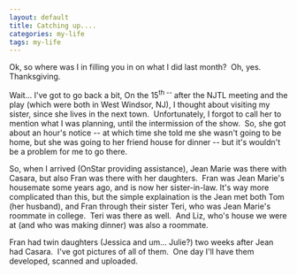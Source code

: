 ```yaml
---
layout: default
title: Catching up....
categories: my-life
tags: my-life
---
```

<p>Ok, so where was I in filling you in on what I did last month?  Oh, yes.  Thanksgiving.</p>
<p>Wait... I've got to go back a bit, On the 15<sup>th -- </sup>after the NJTL meeting and the play (which were both in West Windsor, NJ), I thought about visiting my sister, since she lives in the next town.  Unfortunately, I forgot to call her to mention what I was planning, until the intermission of the show.  So, she got about an hour's notice -- at which time she told me she wasn't going to be home, but she was going to her friend house for dinner -- but it's wouldn't be a problem for me to go there.</p>
<p>So, when I arrived (OnStar providing assistance), Jean Marie was there with Casara, but also Fran was there with her daughters.  Fran was Jean Marie's housemate some years ago, and is now her sister-in-law. It's way more complicated than this, but the simple explaination is the Jean met both Tom (her husband), and Fran through their sister Teri, who was Jean Marie's roommate in college.  Teri was there as well.  And Liz, who's house we were at (and who was making dinner) was also a roommate.</p>
<p>Fran had twin daughters (Jessica and um... Julie?) two weeks after Jean had Casara.  I've got pictures of all of them.  One day I'll have them developed, scanned and uploaded.</p>